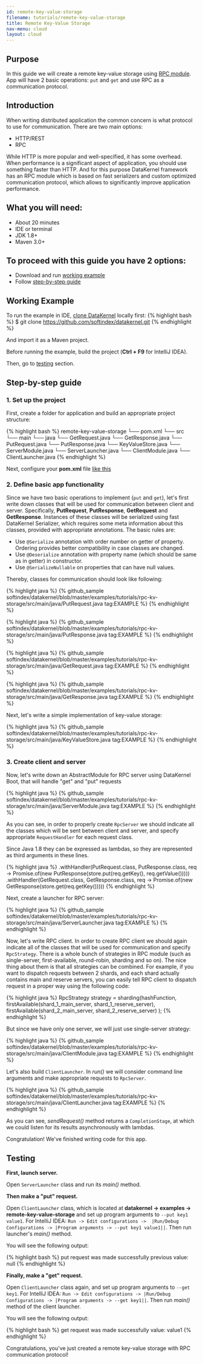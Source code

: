 ```yaml
---
id: remote-key-value-storage
filename: tutorials/remote-key-value-storage
title: Remote Key-Value Storage
nav-menu: cloud
layout: cloud
---
```

## Purpose
In this guide we will create a remote key-value storage using [RPC module](/docs/cloud/rpc.html). 
App will have 2 basic operations: `put` and `get` and use RPC as a communication protocol.

## Introduction
When writing distributed application the common concern is what protocol to use for communication. There are two main 
options:

* HTTP/REST
* RPC

While HTTP is more popular and well-specified, it has some overhead. When performance is a significant aspect of application, 
you should use something faster than HTTP. And for this purpose DataKernel framework has an RPC module which is based on 
fast serializers and custom optimized communication protocol, which allows to significantly improve application performance.

## What you will need:

* About 20 minutes
* IDE or terminal
* JDK 1.8+
* Maven 3.0+

## To proceed with this guide you have 2 options:

* Download and run [working example](#working-example)
* Follow [step-by-step guide](#step-by-step-guide)

## Working Example

To run the example in IDE, [clone DataKernel](https://github.com/softindex/datakernel.git) locally first:
{% highlight bash %}
$ git clone https://github.com/softindex/datakernel.git
{% endhighlight %} 

And import it as a Maven project.

                                                                
Before running the example, build the project (**Ctrl + F9** for IntelliJ IDEA).

Then, go to [testing](#testing) section.

## Step-by-step guide
### 1. Set up the project
First, create a folder for application and build an appropriate project structure:

{% highlight bash %}
remote-key-value-storage
└── pom.xml
└── src
    └── main
        └── java
            └── GetRequest.java
            └── GetResponse.java
            └── PutRequest.java
            └── PutResponse.java
            └── KeyValueStore.java
            └── ServerModule.java
            └── ServerLauncher.java
            └── ClientModule.java
            └── ClientLauncher.java
{% endhighlight %}


Next, configure your **pom.xml** file [like this](https://github.com/softindex/datakernel/blob/master/examples/tutorials/rpc-kv-storage/pom.xml)

### 2. Define basic app functionality
Since we have two basic operations to implement (`put` and `get`), let's first write down classes that will be used for 
communication between client and server. Specifically, **PutRequest**, **PutResponse**, **GetRequest** and **GetResponse**. 
Instances of these classes will be serialized using fast DataKernel Serializer, which requires some meta information 
about this classes, provided with appropriate annotations. The basic rules are:

* Use `@Serialize` annotation with order number on getter of property. Ordering provides better compatibility in case 
classes are changed.
* Use `@Deserialize` annotation with property name (which should be same as in getter) in constructor.
* Use `@SerializeNullable` on properties that can have null values.

Thereby, classes for communication should look like following:

{% highlight java %}
{% github_sample softindex/datakernel/blob/master/examples/tutorials/rpc-kv-storage/src/main/java/PutRequest.java tag:EXAMPLE %}
{% endhighlight %}

{% highlight java %}
{% github_sample softindex/datakernel/blob/master/examples/tutorials/rpc-kv-storage/src/main/java/PutResponse.java tag:EXAMPLE %}
{% endhighlight %}

{% highlight java %}
{% github_sample softindex/datakernel/blob/master/examples/tutorials/rpc-kv-storage/src/main/java/GetRequest.java tag:EXAMPLE %}
{% endhighlight %}

{% highlight java %}
{% github_sample softindex/datakernel/blob/master/examples/tutorials/rpc-kv-storage/src/main/java/GetResponse.java tag:EXAMPLE %}
{% endhighlight %}

Next, let's write a simple implementation of key-value storage:

{% highlight java %}
{% github_sample softindex/datakernel/blob/master/examples/tutorials/rpc-kv-storage/src/main/java/KeyValueStore.java tag:EXAMPLE %}
{% endhighlight %}

### 3. Create client and server 

Now, let's write down an AbstractModule for RPC server using DataKernel Boot, that will handle "get" and "put" requests 


{% highlight java %}
{% github_sample softindex/datakernel/blob/master/examples/tutorials/rpc-kv-storage/src/main/java/ServerModule.java tag:EXAMPLE %}
{% endhighlight %}


As you can see, in order to properly create `RpcServer` we should indicate all the classes which will be sent between 
client and server, and specify appropriate `RequestHandler` for each request class.

Since Java 1.8 they can be expressed as lambdas, so they are represented as third arguments in these lines.

{% highlight java %}
.withHandler(PutRequest.class, PutResponse.class, req -> Promise.of(new PutResponse(store.put(req.getKey(), req.getValue()))))
.withHandler(GetRequest.class, GetResponse.class, req -> Promise.of(new GetResponse(store.get(req.getKey()))))
{% endhighlight %}

Next, create a launcher for RPC server:

{% highlight java %}
{% github_sample softindex/datakernel/blob/master/examples/tutorials/rpc-kv-storage/src/main/java/ServerLauncher.java tag:EXAMPLE %}
{% endhighlight %}

Now, let's write RPC client. In order to create RPC client we should again indicate all of the classes that will be used 
for communication and specify `RpcStrategy`. There is a whole bunch of strategies in RPC module (such as single-server, 
first-available, round-robin, sharding and so on). The nice thing about them is that all strategies can be combined. For 
example, if you want to dispatch requests between 2 shards, and each shard actually contains main and reserve servers, 
you can easily tell RPC client to dispatch request in a proper way using the following code:

{% highlight java %}
RpcStrategy strategy = sharding(hashFunction,
    firstAvailable(shard_1_main_server, shard_1_reserve_server),
    firstAvailable(shard_2_main_server, shard_2_reserve_server)
);
{% endhighlight %}

But since we have only one server, we will just use single-server strategy:

{% highlight java %}
{% github_sample softindex/datakernel/blob/master/examples/tutorials/rpc-kv-storage/src/main/java/ClientModule.java tag:EXAMPLE %}
{% endhighlight %}

Let's also build `ClientLauncher`. In *run()* we will consider command line arguments and make appropriate requests
to `RpcServer`.

{% highlight java %}
{% github_sample softindex/datakernel/blob/master/examples/tutorials/rpc-kv-storage/src/main/java/ClientLauncher.java tag:EXAMPLE %}
{% endhighlight %}

As you can see, *sendRequest()* method returns a `CompletionStage`, at which we could listen for its results asynchronously 
with lambdas.

Congratulation! We've finished writing code for this app.

## Testing

**First, launch server.**

Open `ServerLauncher` class and run its *main()* method.

**Then make a "put" request.**

Open `ClientLauncher` class, which is located at **datakernel -> examples -> remote-key-value-storage**
and set up program arguments to `--put key1 value1`. For IntelliJ IDEA: `Run -> Edit configurations -> 
|Run/Debug Configurations -> |Program arguments -> --put key1 value1||`. Then run launcher's *main()* method.

You will see the following output:

{% highlight bash %}
put request was made successfully
previous value: null
{% endhighlight %}

**Finally, make a "get" request.**

Open `ClientLauncher` class again, and set up program arguments to `--get key1`. For IntelliJ IDEA: `Run ->
Edit configurations -> |Run/Debug Configurations -> |Program arguments -> --get key1||`. Then run *main()* method of the 
client launcher.

You will see the following output:

{% highlight bash %}
get request was made successfully
value: value1
{% endhighlight %}

Congratulations, you've just created a remote key-value storage with RPC communication protocol!
